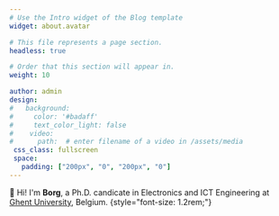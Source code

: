 ```yaml
---
# Use the Intro widget of the Blog template
widget: about.avatar

# This file represents a page section.
headless: true

# Order that this section will appear in.
weight: 10

author: admin
design:
#   background:
#     color: '#badaff'
#     text_color_light: false
#    video:
#      path:  # enter filename of a video in /assets/media
 css_class: fullscreen
 space:
   padding: ["200px", "0", "200px", "0"]
---
```


👋 Hi! I'm **Borg**, a Ph.D. candicate in Electronics and ICT Engineering at [Ghent University](https://www.ugent.be/en), Belgium.
{style="font-size: 1.2rem;"}
<!-- {style="font-size: 1.2rem; background: #FFB76B; background: linear-gradient(to right, #FFB76B 0%, #FFA73D 30%, #FF7C00 60%, #FF7F04 100%); -webkit-background-clip: text; -webkit-text-fill-color: transparent;"} -->

<!-- Check out my [resumé](/about/) and portfolio below  -->
